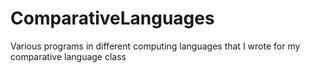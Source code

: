 # ComparativeLanguages
Various programs in different computing languages that I wrote for my comparative language class
